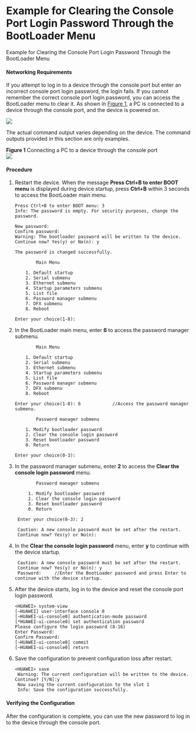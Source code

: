 Example for Clearing the Console Port Login Password Through the BootLoader Menu
================================================================================

Example for Clearing the Console Port Login Password Through the BootLoader Menu

#### Networking Requirements

If you attempt to log in to a device through the console port but enter an incorrect console port login password, the login fails. If you cannot remember the correct console port login password, you can access the BootLoader menu to clear it. As shown in [Figure 1](#EN-US_TASK_0000001564004745__fig_dc_s_cfg_10332801), a PC is connected to a device through the console port, and the device is powered on.

![](public_sys-resources/note_3.0-en-us.png) 

The actual command output varies depending on the device. The command outputs provided in this section are only examples.


**Figure 1** Connecting a PC to a device through the console port  
![](figure/en-us_image_0000001563764841.png)

#### Procedure

1. Restart the device. When the message **Press Ctrl+B to enter BOOT menu** is displayed during device startup, press **Ctrl+B** within 3 seconds to access the BootLoader main menu.
   
   
   ```
   Press Ctrl+B to enter BOOT menu: 3                                              
   Info: The password is empty. For security purposes, change the password.        
   
   New password:                           
   Confirm password:                                                               
   Warning: The bootloader password will be written to the device.                                                                     
   Continue now? Yes(y) or No(n): y
   
   The password is changed successfully.                                           
   
           Main Menu                                                               
   
       1. Default startup                                                          
       2. Serial submenu      
       3. Ethernet submenu                                                         
       4. Startup parameters submenu                                               
       5. List file                                                                
       6. Password manager submenu                                                  
       7. DFX submenu                                                             
       8. Reboot      
   
   Enter your choice(1-8):
   ```
2. In the BootLoader main menu, enter **6** to access the password manager submenu.
   
   
   ```
           Main Menu                                                                
   
       1. Default startup                                                           
       2. Serial submenu     
       3. Ethernet submenu                                                          
       4. Startup parameters submenu                                                
       5. List file                                                                 
       6. Password manager submenu                                                  
       7. DFX submenu                                                              
       8. Reboot      
   
   Enter your choice(1-8): 6            //Access the password manager submenu.
   
           Password manager submenu                                                 
   
       1. Modify bootloader password                                                
       2. Clear the console login password 
       3. Reset bootloader password                                                
       0. Return                                                                    
   
   Enter your choice(0-3): 
   ```
3. In the password manager submenu, enter **2** to access the **Clear the console login password** menu.
   
   
   ```
           Password manager submenu 
     
        1. Modify bootloader password 
        2. Clear the console login password 
        3. Reset bootloader password 
        0. Return 
     
    Enter your choice(0-3): 2 
     
    Caution: A new console password must be set after the restart. 
    Continue now? Yes(y) or No(n):
   ```
4. In the **Clear the console login password** menu, enter **y** to continue with the device startup.
   
   
   ```
    Caution: A new console password must be set after the restart. 
    Continue now? Yes(y) or No(n): y 
    Password:     //Enter the BootLoader password and press Enter to continue with the device startup.
   ```
5. After the device starts, log in to the device and reset the console port login password.
   
   
   ```
   <HUAWEI> system-view 
   [~HUAWEI] user-interface console 0 
   [~HUAWEI-ui-console0] authentication-mode password 
   [*HUAWEI-ui-console0] set authentication password 
   Please configure the login password (8-16)              
   Enter Password:  
   Confirm Password:   
   [~HUAWEI-ui-console0] commit 
   [~HUAWEI-ui-console0] return
   ```
6. Save the configuration to prevent configuration loss after restart.
   
   
   ```
   <HUAWEI> save 
    Warning: The current configuration will be written to the device. Continue? [Y/N]:y  
    Now saving the current configuration to the slot 1 
    Info: Save the configuration successfully.
   ```

#### Verifying the Configuration

After the configuration is complete, you can use the new password to log in to the device through the console port.